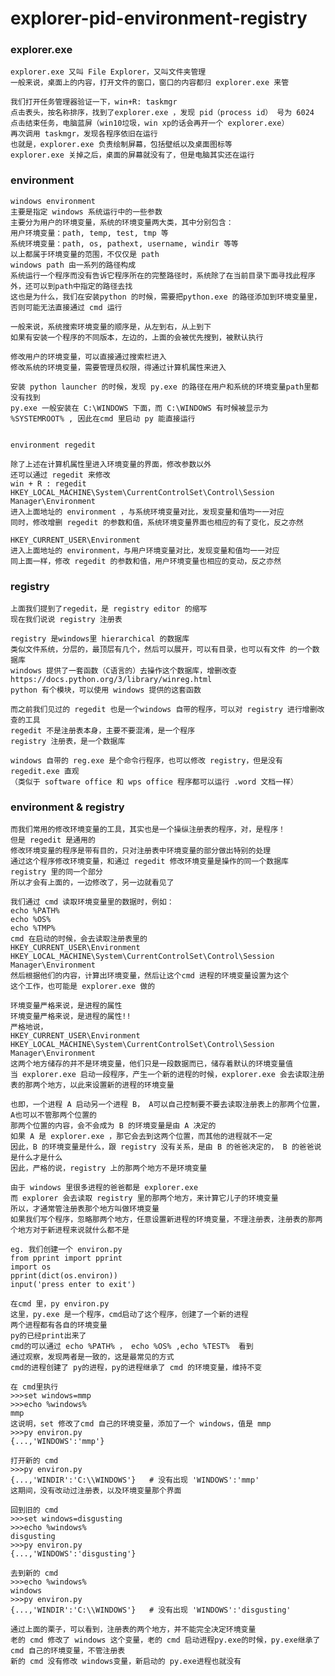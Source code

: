 # explorer-pid-environment-registry

### explorer.exe

    explorer.exe 又叫 File Explorer，又叫文件夹管理
    一般来说，桌面上的内容，打开文件的窗口，窗口的内容都归 explorer.exe 来管
    
    我们打开任务管理器验证一下，win+R: taskmgr 
    点击表头，按名称排序，找到了explorer.exe ，发现 pid（process id） 号为 6024
    点击结束任务，电脑蓝屏（win10垃圾，win xp的话会再开一个 explorer.exe）
    再次调用 taskmgr，发现各程序依旧在运行
    也就是，explorer.exe 负责绘制屏幕，包括壁纸以及桌面图标等
    explorer.exe 关掉之后，桌面的屏幕就没有了，但是电脑其实还在运行


### environment

    windows environment
    主要是指定 windows 系统运行中的一些参数
    主要分为用户的环境变量，系统的环境变量两大类，其中分别包含：
    用户环境变量：path, temp, test, tmp 等 
    系统环境变量：path, os, pathext, username, windir 等等
    以上都属于环境变量的范围，不仅仅是 path
    windows path 由一系列的路径构成
    系统运行一个程序而没有告诉它程序所在的完整路径时，系统除了在当前目录下面寻找此程序外，还可以到path中指定的路径去找
    这也是为什么，我们在安装python 的时候，需要把python.exe 的路径添加到环境变量里，否则可能无法直接通过 cmd 运行
    
    一般来说，系统搜索环境变量的顺序是，从左到右，从上到下
    如果有安装一个程序的不同版本，左边的，上面的会被优先搜到，被默认执行
    
    修改用户的环境变量，可以直接通过搜索栏进入
    修改系统的环境变量，需要管理员权限，得通过计算机属性来进入
    
    安装 python launcher 的时候，发现 py.exe 的路径在用户和系统的环境变量path里都没有找到
    py.exe 一般安装在 C:\WINDOWS 下面，而 C:\WINDOWS 有时候被显示为 %SYSTEMROOT% , 因此在cmd 里启动 py 能直接运行
    
    
    environment regedit
    
    除了上述在计算机属性里进入环境变量的界面，修改参数以外
    还可以通过 regedit 来修改
    win + R : regedit 
    HKEY_LOCAL_MACHINE\System\CurrentControlSet\Control\Session Manager\Environment
    进入上面地址的 environment ，与系统环境变量对比，发现变量和值均一一对应
    同时，修改增删 regedit 的参数和值，系统环境变量界面也相应的有了变化，反之亦然
    
    HKEY_CURRENT_USER\Environment
    进入上面地址的 environment，与用户环境变量对比，发现变量和值均一一对应
    同上面一样，修改 regedit 的参数和值，用户环境变量也相应的变动，反之亦然
    
### registry

    上面我们提到了regedit，是 registry editor 的缩写
    现在我们说说 registry 注册表
    
    registry 是windows里 hierarchical 的数据库
    类似文件系统，分层的，最顶层有几个，然后可以展开，可以有目录，也可以有文件 的一个数据库
    windows 提供了一套函数（C语言的）去操作这个数据库，增删改查
    https://docs.python.org/3/library/winreg.html
    python 有个模块，可以使用 windows 提供的这套函数
    
    而之前我们见过的 regedit 也是一个windows 自带的程序，可以对 registry 进行增删改查的工具
    regedit 不是注册表本身，主要不要混淆，是一个程序
    registry 注册表，是一个数据库
    
    windows 自带的 reg.exe 是个命令行程序，也可以修改 registry，但是没有 regedit.exe 直观
    （类似于 software office 和 wps office 程序都可以运行 .word 文档一样）
    
### environment & registry    
    
    而我们常用的修改环境变量的工具，其实也是一个操纵注册表的程序，对，是程序！
    但是 regedit 是通用的
    修改环境变量的程序是带有目的，只对注册表中环境变量的部分做出特别的处理
    通过这个程序修改环境变量，和通过 regedit 修改环境变量是操作的同一个数据库 registry 里的同一个部分
    所以才会有上面的，一边修改了，另一边就看见了
    
    我们通过 cmd 读取环境变量里的数据时，例如：
    echo %PATH%
    echo %OS%
    echo %TMP%
    cmd 在启动的时候，会去读取注册表里的 
    HKEY_CURRENT_USER\Environment
    HKEY_LOCAL_MACHINE\System\CurrentControlSet\Control\Session Manager\Environment
    然后根据他们的内容，计算出环境变量，然后让这个cmd 进程的环境变量设置为这个
    这个工作，也可能是 explorer.exe 做的
    
    环境变量严格来说，是进程的属性
    环境变量严格来说，是进程的属性!! 
    严格地说，
    HKEY_CURRENT_USER\Environment
    HKEY_LOCAL_MACHINE\System\CurrentControlSet\Control\Session Manager\Environment    
    这两个地方储存的并不是环境变量，他们只是一段数据而已，储存着默认的环境变量值
    当 explorer.exe 启动一段程序，产生一个新的进程的时候，explorer.exe 会去读取注册表的那两个地方，以此来设置新的进程的环境变量
    
    也即，一个进程 A 启动另一个进程 B， A可以自己控制要不要去读取注册表上的那两个位置，A也可以不管那两个位置的
    那两个位置的内容，会不会成为 B 的环境变量是由 A 决定的
    如果 A 是 explorer.exe ，那它会去到这两个位置，而其他的进程就不一定
    因此，B 的环境变量是什么，跟 registry 没有关系，是由 B 的爸爸决定的， B 的爸爸说是什么才是什么
    因此，严格的说，registry 上的那两个地方不是环境变量
    
    由于 windows 里很多进程的爸爸都是 explorer.exe 
    而 explorer 会去读取 registry 里的那两个地方，来计算它儿子的环境变量
    所以，才通常管注册表那个地方叫做环境变量
    如果我们写个程序，忽略那两个地方，任意设置新进程的环境变量，不理注册表，注册表的那两个地方对于新进程来说就什么都不是    
    
    eg. 我们创建一个 environ.py    
    from pprint import pprint
    import os
    pprint(dict(os.environ))
    input('press enter to exit')

    在cmd 里，py environ.py
    这里，py.exe 是一个程序，cmd启动了这个程序，创建了一个新的进程
    两个进程都有各自的环境变量
    py的已经print出来了
    cmd的可以通过 echo %PATH% ， echo %OS% ,echo %TEST%  看到
    通过观察，发现两者是一致的，这是最常见的方式
    cmd的进程创建了 py的进程，py的进程继承了 cmd 的环境变量，维持不变 
    
    在 cmd里执行 
    >>>set windows=mmp
    >>>echo %windows%
    mmp
    这说明，set 修改了cmd 自己的环境变量，添加了一个 windows，值是 mmp
    >>>py environ.py
    {...,'WINDOWS':'mmp'}
    
    打开新的 cmd
    >>>py environ.py
    {...,'WINDIR':'C:\\WINDOWS'}   # 没有出现 'WINDOWS':'mmp'    
    这期间，没有改动过注册表，以及环境变量那个界面
    
    回到旧的 cmd
    >>>set windows=disgusting
    >>>echo %windows%
    disgusting
    >>>py environ.py
    {...,'WINDOWS':'disgusting'}
    
    去到新的 cmd
    >>>echo %windows%
    windows
    >>>py environ.py
    {...,'WINDIR':'C:\\WINDOWS'}   # 没有出现 'WINDOWS':'disgusting' 
    
    通过上面的栗子，可以看到，注册表的两个地方，并不能完全决定环境变量
    老的 cmd 修改了 windows 这个变量，老的 cmd 启动进程py.exe的时候，py.exe继承了cmd 自己的环境变量，不管注册表
    新的 cmd 没有修改 windows变量，新启动的 py.exe进程也就没有    
   

    
        
    
    
    
    
    
    
    
    
    
    
    
    
    
    
    
    
    
    
    

